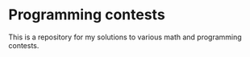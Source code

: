 # Programming contests

This is a repository for my solutions to various math and programming contests.
